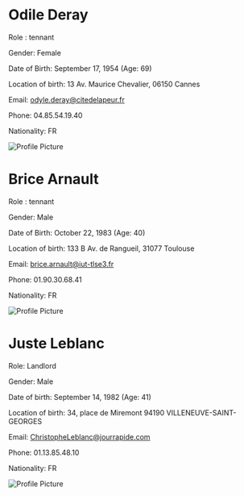 # Odile Deray

Role : tennant

Gender: Female

Date of Birth: September 17, 1954 (Age: 69)

Location of birth: 13 Av. Maurice Chevalier, 06150 Cannes

Email: odyle.deray@citedelapeur.fr

Phone: 04.85.54.19.40

Nationality: FR

![Profile Picture](https://randomuser.me/api/portraits/women/0.jpg)


# Brice Arnault

Role : tennant

Gender: Male

Date of Birth: October 22, 1983 (Age: 40)

Location of birth: 133 B Av. de Rangueil, 31077 Toulouse

Email: brice.arnault@iut-tlse3.fr

Phone: 01.90.30.68.41

Nationality: FR

![Profile Picture](./src/Brice.png)

# Juste Leblanc

Role: Landlord

Gender: Male

Date of birth: September 14, 1982 (Age: 41)

Location of birth: 34, place de Miremont 94190 VILLENEUVE-SAINT-GEORGES

Email: ChristopheLeblanc@jourrapide.com

Phone: 01.13.85.48.10

Nationality: FR

![Profile Picture](https://encrypted-tbn0.gstatic.com/images?q=tbn:ANd9GcTzCJoMwU7XDqtnNX4LD3jN23Jv1zOLJ1ku6Q&s)

